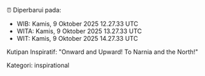 ⏰ Diperbarui pada:
- WIB: Kamis, 9 Oktober 2025 12.27.33 UTC
- WITA: Kamis, 9 Oktober 2025 13.27.33 UTC
- WIT: Kamis, 9 Oktober 2025 14.27.33 UTC

Kutipan Inspiratif:
"Onward and Upward!  To Narnia and the North!"


Kategori: inspirational


